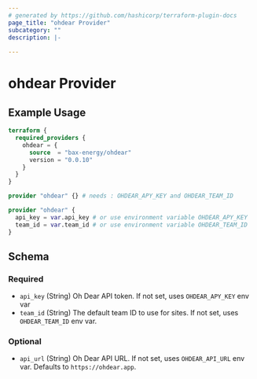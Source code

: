 ```yaml
---
# generated by https://github.com/hashicorp/terraform-plugin-docs
page_title: "ohdear Provider"
subcategory: ""
description: |-
  
---
```


# ohdear Provider



## Example Usage

```terraform
terraform {
  required_providers {
    ohdear = {
      source  = "bax-energy/ohdear"
      version = "0.0.10"
    }
  }
}

provider "ohdear" {} # needs : OHDEAR_APY_KEY and OHDEAR_TEAM_ID

provider "ohdear" {
  api_key = var.api_key # or use environment variable OHDEAR_APY_KEY
  team_id = var.team_id # or use environment variable OHDEAR_TEAM_ID
}
```

<!-- schema generated by tfplugindocs -->
## Schema

### Required

- `api_key` (String) Oh Dear API token. If not set, uses `OHDEAR_APY_KEY` env var
- `team_id` (String) The default team ID to use for sites. If not set, uses `OHDEAR_TEAM_ID` env var.

### Optional

- `api_url` (String) Oh Dear API URL. If not set, uses `OHDEAR_API_URL` env var. Defaults to `https://ohdear.app`.
